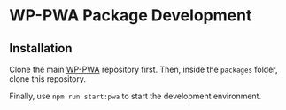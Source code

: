 # WP-PWA Package Development

## Installation

Clone the main [WP-PWA](https://github.com/wp-pwa/saturn-theme) repository first. Then, inside the `packages` folder, clone this repository.

Finally, use `npm run start:pwa` to start the development environment.
